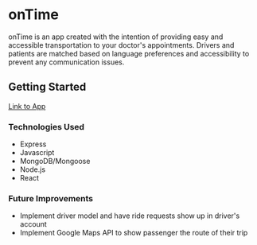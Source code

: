 # onTime

onTime is an app created with the intention of providing easy and accessible transportation to your doctor's appointments. Drivers and patients are matched based on language preferences and accessibility to prevent any communication issues.

## Getting Started
[Link to App](https://ontime-1.herokuapp.com/login)

### Technologies Used
- Express
- Javascript
- MongoDB/Mongoose
- Node.js
- React

### Future Improvements
- Implement driver model and have ride requests show up in driver's account
- Implement Google Maps API to show passenger the route of their trip
